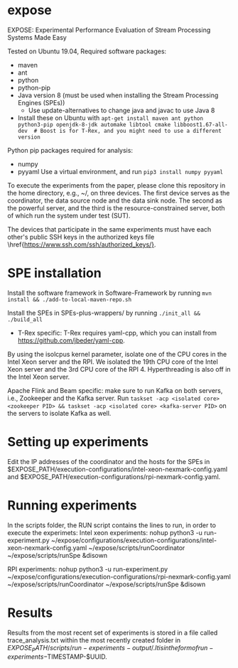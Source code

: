 # expose
EXPOSE: Experimental Performance Evaluation of Stream Processing Systems Made Easy

Tested on Ubuntu 19.04, 
Required software packages:
- maven
- ant
- python
- python-pip
- Java version 8 (must be used when installing the Stream Processing Engines (SPEs))
  - Use update-alternatives to change java and javac to use Java 8
- Install these on Ubuntu with `apt-get install maven ant python python3-pip openjdk-8-jdk automake libtool cmake libboost1.67-all-dev  # Boost is for T-Rex, and you might need to use a different version`

Python pip packages required for analysis:
- numpy
- pyyaml
Use a virtual environment, and run `pip3 install numpy pyyaml`

To execute the experiments from the paper, please clone this repository in the home directory, e.g., ~/, on three devices. The first device serves as the coordinator, the data source node and the data sink node. The second as the powerful server, and the third is the resource-constrained server, both of which run the system under test (SUT).

The devices that participate in the same experiments must have each other's public SSH keys in the authorized keys file \href{https://www.ssh.com/ssh/authorized_keys/}.

# SPE installation
Install the software framework in Software-Framework by running `mvn install && ./add-to-local-maven-repo.sh`

Install the SPEs in SPEs-plus-wrappers/ by running `./init_all && ./build_all`
- T-Rex specific: T-Rex requires yaml-cpp, which you can install from https://github.com/jbeder/yaml-cpp.

By using the isolcpus kernel parameter, isolate one of the CPU cores in the Intel Xeon server and the RPI. We isolated the 19th CPU core of the Intel Xeon server and the 3rd CPU core of the RPI 4. Hyperthreading is also off in the Intel Xeon server.

Apache Flink and Beam specific: make sure to run Kafka on both servers, i.e., Zookeeper and the Kafka server. Run `taskset -acp <isolated core> <zookeeper PID> && taskset -acp <isolated core> <kafka-server PID>` on the servers to isolate Kafka as well.

# Setting up experiments
Edit the IP addresses of the coordinator and the hosts for the SPEs in $EXPOSE_PATH/execution-configurations/intel-xeon-nexmark-config.yaml and $EXPOSE_PATH/execution-configurations/rpi-nexmark-config.yaml.

# Running experiments
In the scripts folder, the RUN script contains the lines to run, in order to execute the experimets:
Intel xeon experiments:
nohup python3 -u run-experiment.py ~/expose/configurations/execution-configurations/intel-xeon-nexmark-config.yaml ~/expose/scripts/runCoordinator ~/expose/scripts/runSpe &disown

RPI experiments:
nohup python3 -u run-experiment.py ~/expose/configurations/execution-configurations/rpi-nexmark-config.yaml ~/expose/scripts/runCoordinator ~/expose/scripts/runSpe &disown

# Results
Results from the most recent set of experiments is stored in a file called trace_analysis.txt within the most recently created folder in $EXPOSE_PATH/scripts/run-experiments-output/. It is in the form of run-experiments-$TIMESTAMP-$UUID.
